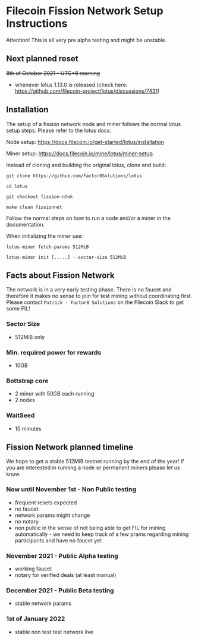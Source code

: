 # Filecoin Fission Network Setup Instructions

Attention! This is all very pre alpha testing and might be unstable.

## Next planned reset

~~8th of October 2021 - UTC+8 morning~~

- whenever lotus 1.13.0 is released (check here: https://github.com/filecoin-project/lotus/discussions/7431)



## Installation

The setup of a fission network node and miner follows the normal lotus setup steps. Please refer to the lotus docs:

Node setup: https://docs.filecoin.io/get-started/lotus/installation

Miner setup: https://docs.filecoin.io/mine/lotus/miner-setup

Instead of cloning and building the original lotus, clone and build:

`git clone https://github.com/Factor8Solutions/lotus`

`cd lotus`

`git checkout fission-ntwk`

`make clean fissionnet`

Follow the normal steps on how to run a node and/or a miner in the documentation.

When initializing the miner use:

`lotus-miner fetch-params 512MiB`

`lotus-miner init [.....] --sector-size 512MiB`

## Facts about Fission Network

The network is in a very early testing phase. There is no faucet and therefore it makes no sense to join for test mining without coordinating first. Please contact `Patrick - Factor8 Solutions` on the Filecoin Slack to get some FIL!

### Sector Size

- 512MiB only

### Min. required power for rewards

- 10GB

### Bottstrap core

- 2 miner with 50GB each running
- 2 nodes

### WaitSeed

- 10 minutes


## Fission Network planned timeline 

We hope to get a stable 512MiB testnet running by the end of the year! If you are interested in running a node or permanent miners please let us know.

### Now until November 1st - Non Public testing

- frequent resets expected
- no faucet
- network params might change
- no notary
- non public in the sense of not being able to get FIL for mining automatically - we need to keep track of a few prams regarding mining participants and have no faucet yet

### November 2021 - Public Alpha testing 

- working faucet
- notary for verified deals (at least manual)

### December 2021 - Public Beta testing

- stable network params

### 1st of January 2022 

- stable non test test network live